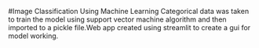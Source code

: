 #Image Classification Using Machine Learning
Categorical data was taken to train the model using support vector machine algorithm and then imported to a pickle file.Web app created using streamlit to create a gui for model working.
